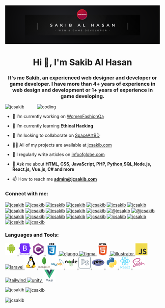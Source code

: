 ![Logo](https://github.com/jcsakib/jcsakib/blob/main/GithubBanner.png)
<h1 align="center">Hi 👋, I'm Sakib Al Hasan</h1>
<h3 align="center">It's me Sakib, an experienced web designer and developer or game developer. I have more than 4+ years of experience in web design and development or 1+ years of experience in game developing.</h3>
<img align="right" alt="coding" width="400" src="https://media1.giphy.com/media/v1.Y2lkPTc5MGI3NjExeGNtbjFoa2RyYjUyNzQwdXNoMG1hb3A0b2s0NGIzOGhldnllNnkyeCZlcD12MV9pbnRlcm5hbF9naWZfYnlfaWQmY3Q9Zw/SWoSkN6DxTszqIKEqv/giphy.gif">
<p align="left"> <img src="https://komarev.com/ghpvc/?username=jcsakib&label=Profile%20views&color=0e75b6&style=flat" alt="jcsakib" /> </p>

- 🔭 I’m currently working on [WomenFashionQa](https://womenfashionqa.com)

- 🌱 I’m currently learning **Ethical Hacking**

- 👯 I’m looking to collaborate on [SpaceArtBD](spaceartbd.xyz)

- 👨‍💻 All of my projects are available at [jcsakib.com](jcsakib.com)

- 📝 I regularly write articles on [infoofglobe.com](infoofglobe.com)

- 💬 Ask me about **HTML, CSS, JavaScript, PHP, Python,SQL,Node.js, React.js, Vue.js, C# and more**

- 📫 How to reach me **admin@jcsakib.com**

<h3 align="left">Connect with me:</h3>
<p align="left">
<a href="https://codepen.io/jcsakib" target="blank"><img align="center" src="https://raw.githubusercontent.com/rahuldkjain/github-profile-readme-generator/master/src/images/icons/Social/codepen.svg" alt="jcsakib" height="30" width="40" /></a>
<a href="https://dev.to/jcsakib" target="blank"><img align="center" src="https://raw.githubusercontent.com/rahuldkjain/github-profile-readme-generator/master/src/images/icons/Social/devto.svg" alt="jcsakib" height="30" width="40" /></a>
<a href="https://twitter.com/jcsakib" target="blank"><img align="center" src="https://raw.githubusercontent.com/rahuldkjain/github-profile-readme-generator/master/src/images/icons/Social/twitter.svg" alt="jcsakib" height="30" width="40" /></a>
<a href="https://linkedin.com/in/jcsakib" target="blank"><img align="center" src="https://raw.githubusercontent.com/rahuldkjain/github-profile-readme-generator/master/src/images/icons/Social/linked-in-alt.svg" alt="jcsakib" height="30" width="40" /></a>
<a href="https://stackoverflow.com/users/jcsakib" target="blank"><img align="center" src="https://raw.githubusercontent.com/rahuldkjain/github-profile-readme-generator/master/src/images/icons/Social/stack-overflow.svg" alt="jcsakib" height="30" width="40" /></a>
<a href="https://codesandbox.com/jcsakib" target="blank"><img align="center" src="https://raw.githubusercontent.com/rahuldkjain/github-profile-readme-generator/master/src/images/icons/Social/codesandbox.svg" alt="jcsakib" height="30" width="40" /></a>
<a href="https://kaggle.com/jcsakib" target="blank"><img align="center" src="https://raw.githubusercontent.com/rahuldkjain/github-profile-readme-generator/master/src/images/icons/Social/kaggle.svg" alt="jcsakib" height="30" width="40" /></a>
<a href="https://fb.com/jcsakib" target="blank"><img align="center" src="https://raw.githubusercontent.com/rahuldkjain/github-profile-readme-generator/master/src/images/icons/Social/facebook.svg" alt="jcsakib" height="30" width="40" /></a>
<a href="https://instagram.com/jcsakib" target="blank"><img align="center" src="https://raw.githubusercontent.com/rahuldkjain/github-profile-readme-generator/master/src/images/icons/Social/instagram.svg" alt="jcsakib" height="30" width="40" /></a>
<a href="https://dribbble.com/jcsakib" target="blank"><img align="center" src="https://raw.githubusercontent.com/rahuldkjain/github-profile-readme-generator/master/src/images/icons/Social/dribbble.svg" alt="jcsakib" height="30" width="40" /></a>
<a href="https://www.behance.net/jcsakib" target="blank"><img align="center" src="https://raw.githubusercontent.com/rahuldkjain/github-profile-readme-generator/master/src/images/icons/Social/behance.svg" alt="jcsakib" height="30" width="40" /></a>
<a href="https://hashnode.com/jcsakib" target="blank"><img align="center" src="https://raw.githubusercontent.com/rahuldkjain/github-profile-readme-generator/master/src/images/icons/Social/hashnode.svg" alt="jcsakib" height="30" width="40" /></a>
<a href="https://medium.com/@jcsakib" target="blank"><img align="center" src="https://raw.githubusercontent.com/rahuldkjain/github-profile-readme-generator/master/src/images/icons/Social/medium.svg" alt="@jcsakib" height="30" width="40" /></a>
<a href="https://www.youtube.com/c/@jcsakib" target="blank"><img align="center" src="https://raw.githubusercontent.com/rahuldkjain/github-profile-readme-generator/master/src/images/icons/Social/youtube.svg" alt="@jcsakib" height="30" width="40" /></a>
<a href="https://www.codechef.com/users/jcsakib" target="blank"><img align="center" src="https://cdn.jsdelivr.net/npm/simple-icons@3.1.0/icons/codechef.svg" alt="jcsakib" height="30" width="40" /></a>
<a href="https://www.hackerrank.com/jcsakib" target="blank"><img align="center" src="https://raw.githubusercontent.com/rahuldkjain/github-profile-readme-generator/master/src/images/icons/Social/hackerrank.svg" alt="jcsakib" height="30" width="40" /></a>
<a href="https://codeforces.com/profile/jcsakib" target="blank"><img align="center" src="https://raw.githubusercontent.com/rahuldkjain/github-profile-readme-generator/master/src/images/icons/Social/codeforces.svg" alt="jcsakib" height="30" width="40" /></a>
<a href="https://www.leetcode.com/jcsakib" target="blank"><img align="center" src="https://raw.githubusercontent.com/rahuldkjain/github-profile-readme-generator/master/src/images/icons/Social/leet-code.svg" alt="jcsakib" height="30" width="40" /></a>
<a href="https://www.hackerearth.com/jcsakib" target="blank"><img align="center" src="https://raw.githubusercontent.com/rahuldkjain/github-profile-readme-generator/master/src/images/icons/Social/hackerearth.svg" alt="jcsakib" height="30" width="40" /></a>
<a href="https://auth.geeksforgeeks.org/user/jcsakib" target="blank"><img align="center" src="https://raw.githubusercontent.com/rahuldkjain/github-profile-readme-generator/master/src/images/icons/Social/geeks-for-geeks.svg" alt="jcsakib" height="30" width="40" /></a>
<a href="https://www.topcoder.com/members/jcsakib" target="blank"><img align="center" src="https://raw.githubusercontent.com/rahuldkjain/github-profile-readme-generator/master/src/images/icons/Social/topcoder.svg" alt="jcsakib" height="30" width="40" /></a>
<a href="https://discord.gg/jcsakib" target="blank"><img align="center" src="https://raw.githubusercontent.com/rahuldkjain/github-profile-readme-generator/master/src/images/icons/Social/discord.svg" alt="jcsakib" height="30" width="40" /></a>
<a href="/jcsakib" target="blank"><img align="center" src="https://raw.githubusercontent.com/rahuldkjain/github-profile-readme-generator/master/src/images/icons/Social/rss.svg" alt="jcsakib" height="30" width="40" /></a>
</p>

<h3 align="left">Languages and Tools:</h3>
<p align="left"> <a href="https://developer.android.com" target="_blank" rel="noreferrer"> <img src="https://raw.githubusercontent.com/devicons/devicon/master/icons/android/android-original-wordmark.svg" alt="android" width="40" height="40"/> </a> <a href="https://getbootstrap.com" target="_blank" rel="noreferrer"> <img src="https://raw.githubusercontent.com/devicons/devicon/master/icons/bootstrap/bootstrap-plain-wordmark.svg" alt="bootstrap" width="40" height="40"/> </a> <a href="https://www.w3schools.com/cs/" target="_blank" rel="noreferrer"> <img src="https://raw.githubusercontent.com/devicons/devicon/master/icons/csharp/csharp-original.svg" alt="csharp" width="40" height="40"/> </a> <a href="https://www.w3schools.com/css/" target="_blank" rel="noreferrer"> <img src="https://raw.githubusercontent.com/devicons/devicon/master/icons/css3/css3-original-wordmark.svg" alt="css3" width="40" height="40"/> </a> <a href="https://www.djangoproject.com/" target="_blank" rel="noreferrer"> <img src="https://cdn.worldvectorlogo.com/logos/django.svg" alt="django" width="40" height="40"/> </a> <a href="https://www.figma.com/" target="_blank" rel="noreferrer"> <img src="https://www.vectorlogo.zone/logos/figma/figma-icon.svg" alt="figma" width="40" height="40"/> </a> <a href="https://www.w3.org/html/" target="_blank" rel="noreferrer"> <img src="https://raw.githubusercontent.com/devicons/devicon/master/icons/html5/html5-original-wordmark.svg" alt="html5" width="40" height="40"/> </a> <a href="https://www.adobe.com/in/products/illustrator.html" target="_blank" rel="noreferrer"> <img src="https://www.vectorlogo.zone/logos/adobe_illustrator/adobe_illustrator-icon.svg" alt="illustrator" width="40" height="40"/> </a> <a href="https://developer.mozilla.org/en-US/docs/Web/JavaScript" target="_blank" rel="noreferrer"> <img src="https://raw.githubusercontent.com/devicons/devicon/master/icons/javascript/javascript-original.svg" alt="javascript" width="40" height="40"/> </a> <a href="https://laravel.com/" target="_blank" rel="noreferrer"> <img src="https://upload.wikimedia.org/wikipedia/commons/thumb/9/9a/Laravel.svg/1200px-Laravel.svg.png" alt="laravel" width="40" height="40"/> </a> <a href="https://www.linux.org/" target="_blank" rel="noreferrer"> <img src="https://raw.githubusercontent.com/devicons/devicon/master/icons/linux/linux-original.svg" alt="linux" width="40" height="40"/> </a> <a href="https://www.mongodb.com/" target="_blank" rel="noreferrer"> <img src="https://raw.githubusercontent.com/devicons/devicon/master/icons/mongodb/mongodb-original-wordmark.svg" alt="mongodb" width="40" height="40"/> </a> <a href="https://www.mysql.com/" target="_blank" rel="noreferrer"> <img src="https://raw.githubusercontent.com/devicons/devicon/master/icons/mysql/mysql-original-wordmark.svg" alt="mysql" width="40" height="40"/> </a> <a href="https://nodejs.org" target="_blank" rel="noreferrer"> <img src="https://raw.githubusercontent.com/devicons/devicon/master/icons/nodejs/nodejs-original-wordmark.svg" alt="nodejs" width="40" height="40"/> </a> <a href="https://www.photoshop.com/en" target="_blank" rel="noreferrer"> <img src="https://raw.githubusercontent.com/devicons/devicon/master/icons/photoshop/photoshop-line.svg" alt="photoshop" width="40" height="40"/> </a> <a href="https://www.php.net" target="_blank" rel="noreferrer"> <img src="https://raw.githubusercontent.com/devicons/devicon/master/icons/php/php-original.svg" alt="php" width="40" height="40"/> </a> <a href="https://www.python.org" target="_blank" rel="noreferrer"> <img src="https://raw.githubusercontent.com/devicons/devicon/master/icons/python/python-original.svg" alt="python" width="40" height="40"/> </a> <a href="https://reactjs.org/" target="_blank" rel="noreferrer"> <img src="https://raw.githubusercontent.com/devicons/devicon/master/icons/react/react-original-wordmark.svg" alt="react" width="40" height="40"/> </a> <a href="https://sass-lang.com" target="_blank" rel="noreferrer"> <img src="https://raw.githubusercontent.com/devicons/devicon/master/icons/sass/sass-original.svg" alt="sass" width="40" height="40"/> </a> <a href="https://tailwindcss.com/" target="_blank" rel="noreferrer"> <img src="https://www.vectorlogo.zone/logos/tailwindcss/tailwindcss-icon.svg" alt="tailwind" width="40" height="40"/> </a> <a href="https://unity.com/" target="_blank" rel="noreferrer"> <img src="https://www.vectorlogo.zone/logos/unity3d/unity3d-icon.svg" alt="unity" width="40" height="40"/> </a> <a href="https://vuejs.org/" target="_blank" rel="noreferrer"> <img src="https://raw.githubusercontent.com/devicons/devicon/master/icons/vuejs/vuejs-original-wordmark.svg" alt="vuejs" width="40" height="40"/> </a> </p>

<p><img align="left" src="https://github-readme-stats.vercel.app/api/top-langs?username=jcsakib&show_icons=true&locale=en&layout=compact" alt="jcsakib" /></p>

<p>&nbsp;<img align="center" src="https://github-readme-stats.vercel.app/api?username=jcsakib&show_icons=true&locale=en" alt="jcsakib" /></p>

<p><img align="center" src="https://github-readme-streak-stats.herokuapp.com/?user=jcsakib&" alt="jcsakib" /></p>
